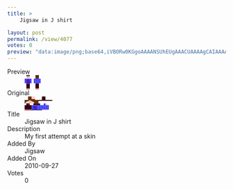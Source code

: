 ```yaml
---
title: >
    Jigsaw in J shirt

layout: post
permalink: /view/4077
votes: 0
preview: "data:image/png;base64,iVBORw0KGgoAAAANSUhEUgAAACUAAAAgCAIAAAAaMSbnAAAABnRSTlMA/wD/AP5AXyvrAAABHUlEQVRIie2XUXLDIAxEl4xPVJwrmTPRK0W6UugHhApH2MrYtJ1p9ktjtDxE5IBdSnc8NLsLNJHI2ZDFPrVD3jJvX/v2hkcUD9E87+YoOxA+yzIdwhG8lReXssyEQ+VaeeB5HZynSXnmqZA8/QhvDCnLLUtiBgC/2cw1J8Ykn4fgpH03burjTj9vL+UlrffzGXkiTOEBSL5pyxln/pYKzzFlag7OrU//hx0nhbfaz+G8odJ540qc6gtQg9wmUs856lCvs2TORPF7jjl41SNzgI/eUD3INuyr96FsY4wMIITqNx1M/DhP5DYwN3bX3l+uQM7NpBJTull4wp5nKLG8v/yN/nzz3rz/yXO/+b1CdOjqYLE39YXOAqOtPov9C5kpfm0A/FhkAAAAAElFTkSuQmCC"
---
```

<dl class="side-by-side">
<dt>Preview</dt>
<dd>
    <img class="preview" src="data:image/png;base64,iVBORw0KGgoAAAANSUhEUgAAACUAAAAgCAIAAAAaMSbnAAAABnRSTlMA/wD/AP5AXyvrAAABHUlEQVRIie2XUXLDIAxEl4xPVJwrmTPRK0W6UugHhApH2MrYtJ1p9ktjtDxE5IBdSnc8NLsLNJHI2ZDFPrVD3jJvX/v2hkcUD9E87+YoOxA+yzIdwhG8lReXssyEQ+VaeeB5HZynSXnmqZA8/QhvDCnLLUtiBgC/2cw1J8Ykn4fgpH03burjTj9vL+UlrffzGXkiTOEBSL5pyxln/pYKzzFlag7OrU//hx0nhbfaz+G8odJ540qc6gtQg9wmUs856lCvs2TORPF7jjl41SNzgI/eUD3INuyr96FsY4wMIITqNx1M/DhP5DYwN3bX3l+uQM7NpBJTull4wp5nKLG8v/yN/nzz3rz/yXO/+b1CdOjqYLE39YXOAqOtPov9C5kpfm0A/FhkAAAAAElFTkSuQmCC">
</dd>
<dt>Original</dt>
<dd>
    <img class="preview" src="data:image/png;base64,iVBORw0KGgoAAAANSUhEUgAAAEAAAAAgCAYAAACinX6EAAABHUlEQVR42u2YCw6DIAyGe6feyTt5J+7EGAlz6xxF2yqskPwRjSb064MiADMWhFhTDKEqEA4EiDWB9egDAP6QKwDU+y4BIJlPADMFbgfA6e+L4DUADLdBqYFScQZaqxkAzW09AHirxEXu7hQxS4EvQ5e4VfaAaiC6A8B5XDsiugHAGrfC/lwIYhwAxfAVVCNhLAAGqQC9jc+2Ew8vGDF9LxDrsFSM02tZW2FeX1fQ7rxOATjbmDQAKMYXvRuvcfYYEIB6BIyWAsIIoAYfu4dIF9Qi+r7l/eUAaIhSuQCQHu/KFYA997uMgJgLm8MIcA+gGD4BeAZQ1DkA2U9F622Q6ys4sQDEx17jRki6Pv5/wNOLAtX6+hAgS3I2sAbwAN0Y8prlMfZoAAAAAElFTkSuQmCC">
</dd>
<dt>Title</dt>
<dd>Jigsaw in J shirt</dd>
<dt>Description</dt>
<dd>My first attempt at a skin</dd>
<dt>Added By</dt>
<dd>Jigsaw</dd>
<dt>Added On</dt>
<dd>2010-09-27</dd>
<dt>Votes</dt>
<dd>0</dd>
</dl>
